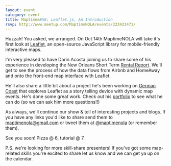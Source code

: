 ```yaml
---
layout: event
category: event
title: Maptime&#58; Leaflet.js, An Introduction
rsvp: http://www.meetup.com/MaptimeNOLA/events/223423471/
---
```

Huzzah! You asked, we arranged. On Oct 14th MaptimeNOLA will take it's first look at [Leaflet](http://leafletjs.com/), an open-source JavaScript library for mobile-friendly interactive maps. 

I'm very pleased to have Darin Acosta joining us to share some of his experience in developing the New Orleans Short Term [Rental Report](http://nolarentalreport.com/#/). We'll get to see the process of how the data flows from Airbnb and HomeAway and onto the front-end map interface with Leaflet. 

He'll also share a little bit about a project he's been working on [German Coast](http://germancoast.verylongroad.com/) that explores Leaflet as a story telling device with dynamic map events. He's done some great work. Check out his [portfolio](http://darinacosta.com/) to see what he can do (so we can ask him more questions!!)

As always, we'll continue our show & tell of interesting projects and blogs. If you have any links you'd like to share send them to maptimenola@gmail.com or tweet them at [@maptimenola](https://twitter.com/maptimenola) (or remember them). 

See you soon! Pizza @ 6, tutorial @ 7. 

P.S. we're looking for more skill-share presenters! If you've got some map-related skills you're excited to share let us know and we can get ya up on the calendar.
